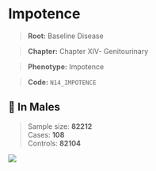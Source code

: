 # Impotence

> **Root:** Baseline Disease  

> **Chapter:** Chapter XIV- Genitourinary  

> **Phenotype:** Impotence  

> **Code:** `N14_IMPOTENCE`

## 👨 In Males  
> Sample size: **82212**  
> Cases: **108**  
> Controls: **82104**
<img src="/Disease/Figures/ALL/Baseline/N14_IMPOTENCE.png"/>
<CsvTable src="/public/Disease/Data/ALL/Baseline/LG_N14_IMPOTENCE.csv" label="🔍 View full results" />
